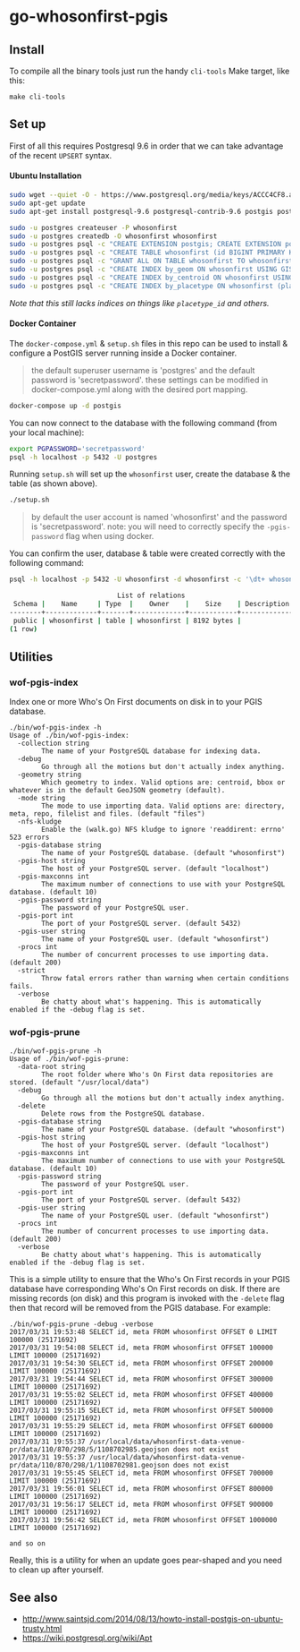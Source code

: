 # go-whosonfirst-pgis

## Install

To compile all the binary tools just run the handy `cli-tools` Make target, like this:

```
make cli-tools
```

## Set up

First of all this requires Postgresql 9.6 in order that we can take advantage of the recent `UPSERT` syntax.

#### Ubuntu Installation

```bash
sudo wget --quiet -O - https://www.postgresql.org/media/keys/ACCC4CF8.asc | apt-key add -
sudo apt-get update
sudo apt-get install postgresql-9.6 postgresql-contrib-9.6 postgis postgresql-9.6-postgis-2.3
```

```bash
sudo -u postgres createuser -P whosonfirst
sudo -u postgres createdb -O whosonfirst whosonfirst
sudo -u postgres psql -c "CREATE EXTENSION postgis; CREATE EXTENSION postgis_topology;" whosonfirst
sudo -u postgres psql -c "CREATE TABLE whosonfirst (id BIGINT PRIMARY KEY,parent_id BIGINT,placetype_id BIGINT,is_superseded SMALLINT,is_deprecated SMALLINT,meta JSON, geom_hash CHAR(32), lastmod CHAR(25), geom GEOGRAPHY(MULTIPOLYGON, 4326), centroid GEOGRAPHY(POINT, 4326))" whosonfirst
sudo -u postgres psql -c "GRANT ALL ON TABLE whosonfirst TO whosonfirst" whosonfirst
sudo -u postgres psql -c "CREATE INDEX by_geom ON whosonfirst USING GIST(geom);" whosonfirst
sudo -u postgres psql -c "CREATE INDEX by_centroid ON whosonfirst USING GIST(centroid);" whosonfirst
sudo -u postgres psql -c "CREATE INDEX by_placetype ON whosonfirst (placetype_id);" whosonfirst
```

_Note that this still lacks indices on things like `placetype_id` and others._

#### Docker Container

The `docker-compose.yml` & `setup.sh` files in this repo can be used to install & configure a PostGIS server running inside a Docker container.

> the default superuser username is 'postgres' and the default password is 'secretpassword'.
> these settings can be modified in docker-compose.yml along with the desired port mapping.

```bash
docker-compose up -d postgis
```

You can now connect to the database with the following command (from your local machine):

```bash
export PGPASSWORD='secretpassword'
psql -h localhost -p 5432 -U postgres
```

Running `setup.sh` will set up the `whosonfirst` user, create the database & the table (as shown above).

```bash
./setup.sh
```

> by default the user account is named 'whosonfirst' and the password is 'secretpassword'.
> note: you will need to correctly specify the `-pgis-password` flag when using docker.

You can confirm the user, database & table were created correctly with the following command:

```bash
psql -h localhost -p 5432 -U whosonfirst -d whosonfirst -c '\dt+ whosonfirst'

                           List of relations
 Schema |    Name     | Type  |    Owner    |    Size    | Description
--------+-------------+-------+-------------+------------+-------------
 public | whosonfirst | table | whosonfirst | 8192 bytes |
(1 row)
```

## Utilities

### wof-pgis-index

Index one or more Who's On First documents on disk in to your PGIS database.

```
./bin/wof-pgis-index -h
Usage of ./bin/wof-pgis-index:
  -collection string
    	The name of your PostgreSQL database for indexing data.
  -debug
    	Go through all the motions but don't actually index anything.
  -geometry string
    	Which geometry to index. Valid options are: centroid, bbox or whatever is in the default GeoJSON geometry (default).
  -mode string
    	The mode to use importing data. Valid options are: directory, meta, repo, filelist and files. (default "files")
  -nfs-kludge
    	Enable the (walk.go) NFS kludge to ignore 'readdirent: errno' 523 errors
  -pgis-database string
    	The name of your PostgreSQL database. (default "whosonfirst")
  -pgis-host string
    	The host of your PostgreSQL server. (default "localhost")
  -pgis-maxconns int
    	The maximum number of connections to use with your PostgreSQL database. (default 10)
  -pgis-password string
    	The password of your PostgreSQL user.
  -pgis-port int
    	The port of your PostgreSQL server. (default 5432)
  -pgis-user string
    	The name of your PostgreSQL user. (default "whosonfirst")
  -procs int
    	The number of concurrent processes to use importing data. (default 200)
  -strict
    	Throw fatal errors rather than warning when certain conditions fails.
  -verbose
    	Be chatty about what's happening. This is automatically enabled if the -debug flag is set.
```

### wof-pgis-prune

```
./bin/wof-pgis-prune -h
Usage of ./bin/wof-pgis-prune:
  -data-root string
    	The root folder where Who's On First data repositories are stored. (default "/usr/local/data")
  -debug
    	Go through all the motions but don't actually index anything.
  -delete
    	Delete rows from the PostgreSQL database.
  -pgis-database string
    	The name of your PostgreSQL database. (default "whosonfirst")
  -pgis-host string
    	The host of your PostgreSQL server. (default "localhost")
  -pgis-maxconns int
    	The maximum number of connections to use with your PostgreSQL database. (default 10)
  -pgis-password string
    	The password of your PostgreSQL user.
  -pgis-port int
    	The port of your PostgreSQL server. (default 5432)
  -pgis-user string
    	The name of your PostgreSQL user. (default "whosonfirst")
  -procs int
    	The number of concurrent processes to use importing data. (default 200)
  -verbose
    	Be chatty about what's happening. This is automatically enabled if the -debug flag is set.
```

This is a simple utility to ensure that the Who's On First records in your PGIS database have corresponding Who's On First records on disk. If there are missing records (on disk) and this program is invoked with the `-delete` flag then that record will be removed from the PGIS database. For example:

```
./bin/wof-pgis-prune -debug -verbose
2017/03/31 19:53:48 SELECT id, meta FROM whosonfirst OFFSET 0 LIMIT 100000 (25171692)
2017/03/31 19:54:08 SELECT id, meta FROM whosonfirst OFFSET 100000 LIMIT 100000 (25171692)
2017/03/31 19:54:30 SELECT id, meta FROM whosonfirst OFFSET 200000 LIMIT 100000 (25171692)
2017/03/31 19:54:44 SELECT id, meta FROM whosonfirst OFFSET 300000 LIMIT 100000 (25171692)
2017/03/31 19:55:02 SELECT id, meta FROM whosonfirst OFFSET 400000 LIMIT 100000 (25171692)
2017/03/31 19:55:15 SELECT id, meta FROM whosonfirst OFFSET 500000 LIMIT 100000 (25171692)
2017/03/31 19:55:29 SELECT id, meta FROM whosonfirst OFFSET 600000 LIMIT 100000 (25171692)
2017/03/31 19:55:37 /usr/local/data/whosonfirst-data-venue-pr/data/110/870/298/5/1108702985.geojson does not exist
2017/03/31 19:55:37 /usr/local/data/whosonfirst-data-venue-pr/data/110/870/298/1/1108702981.geojson does not exist
2017/03/31 19:55:45 SELECT id, meta FROM whosonfirst OFFSET 700000 LIMIT 100000 (25171692)
2017/03/31 19:56:01 SELECT id, meta FROM whosonfirst OFFSET 800000 LIMIT 100000 (25171692)
2017/03/31 19:56:17 SELECT id, meta FROM whosonfirst OFFSET 900000 LIMIT 100000 (25171692)
2017/03/31 19:56:42 SELECT id, meta FROM whosonfirst OFFSET 1000000 LIMIT 100000 (25171692)

and so on
```

Really, this is a utility for when an update goes pear-shaped and you need to clean up after yourself.

## See also

* http://www.saintsjd.com/2014/08/13/howto-install-postgis-on-ubuntu-trusty.html
* https://wiki.postgresql.org/wiki/Apt
